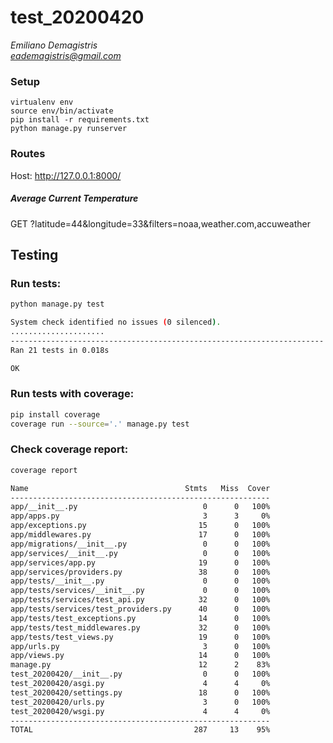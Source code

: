 # test_20200420

*Emiliano Demagistris*  
*eademagistris@gmail.com*

### Setup
```
virtualenv env
source env/bin/activate
pip install -r requirements.txt
python manage.py runserver
```

### Routes
Host: http://127.0.0.1:8000/
##### Average Current Temperature
GET ?latitude=44&longitude=33&filters=noaa,weather.com,accuweather


## Testing

### Run tests:
```bash
python manage.py test
```

```bash
System check identified no issues (0 silenced).
.....................
----------------------------------------------------------------------
Ran 21 tests in 0.018s

OK
```

### Run tests with coverage:
```bash
pip install coverage
coverage run --source='.' manage.py test
```

### Check coverage report:
```bash
coverage report
```

```bash
Name                                   Stmts   Miss  Cover
----------------------------------------------------------
app/__init__.py                            0      0   100%
app/apps.py                                3      3     0%
app/exceptions.py                         15      0   100%
app/middlewares.py                        17      0   100%
app/migrations/__init__.py                 0      0   100%
app/services/__init__.py                   0      0   100%
app/services/app.py                       19      0   100%
app/services/providers.py                 38      0   100%
app/tests/__init__.py                      0      0   100%
app/tests/services/__init__.py             0      0   100%
app/tests/services/test_api.py            32      0   100%
app/tests/services/test_providers.py      40      0   100%
app/tests/test_exceptions.py              14      0   100%
app/tests/test_middlewares.py             32      0   100%
app/tests/test_views.py                   19      0   100%
app/urls.py                                3      0   100%
app/views.py                              14      0   100%
manage.py                                 12      2    83%
test_20200420/__init__.py                  0      0   100%
test_20200420/asgi.py                      4      4     0%
test_20200420/settings.py                 18      0   100%
test_20200420/urls.py                      3      0   100%
test_20200420/wsgi.py                      4      4     0%
----------------------------------------------------------
TOTAL                                    287     13    95%
```